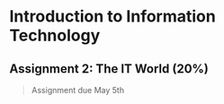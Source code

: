 # Introduction to Information Technology
## Assignment 2: The IT World (20%)

> Assignment due May 5th
